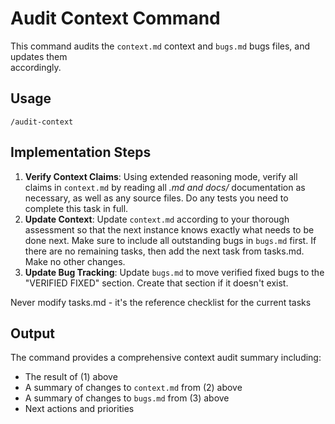 # Audit Context Command

This command audits the `context.md` context and `bugs.md` bugs files, and updates them     
accordingly.

## Usage

```
/audit-context
```

## Implementation Steps

1. **Verify Context Claims**: Using extended reasoning mode, verify all claims in `context.md` by reading all *.md and docs/* documentation as necessary, as well as any source files. Do any tests you need to complete this task in full.
2. **Update Context**: Update `context.md` according to your thorough assessment so that the next instance knows exactly what needs to be done next. Make sure to include all outstanding bugs in `bugs.md` first. If there are no remaining tasks, then add the next task from tasks.md. Make no other changes.
3. **Update Bug Tracking**: Update `bugs.md` to move verified fixed bugs to the "VERIFIED FIXED" section. Create that section if it doesn't exist.

Never modify tasks.md - it's the reference checklist for the current tasks

## Output

The command provides a comprehensive context audit summary including:
- The result of (1) above
- A summary of changes to `context.md` from (2) above
- A summary of changes to `bugs.md` from (3) above
- Next actions and priorities

